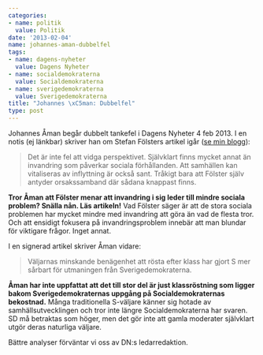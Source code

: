 ```yaml
---
categories:
- name: politik
  value: Politik
date: '2013-02-04'
name: johannes-aman-dubbelfel
tags:
- name: dagens-nyheter
  value: Dagens Nyheter
- name: socialdemokraterna
  value: Socialdemokraterna
- name: sverigedemokraterna
  value: Sverigedemokraterna
title: "Johannes \xC5man: Dubbelfel"
type: post
---
```

Johannes Åman begår dubbelt tankefel i Dagens Nyheter 4 feb 2013. I en notis (ej länkbar) skriver han om Stefan Fölsters artikel igår ([se min blogg](/2013/02/03/stefan-folster-det-sociala-bakvattnet/)):

> Det är inte fel att vidga perspektivet. Självklart finns mycket annat än invandring som påverkar sociala förhållanden. Att samhällen kan vitaliseras av inflyttning är också sant. Tråkigt bara att Fölster själv antyder orsakssamband där sådana knappast finns.

**Tror Åman att Fölster menar att invandring i sig leder till mindre sociala problem? Snälla nån. Läs artikeln!** Vad Fölster säger är att de stora sociala problemen har mycket mindre med invandring att göra än vad de flesta tror. Och att ensidigt fokusera på invandringsproblem innebär att man blundar för viktigare frågor. Inget annat.

I en signerad artikel skriver Åman vidare:

> Väljarnas minskande benägenhet att rösta efter klass har gjort S mer sårbart för utmaningen från Sverigedemokraterna.

**Åman har inte uppfattat att det till stor del är just klassröstning som ligger bakom Sverigedemokraternas uppgång på Socialdemokraternas bekostnad.** Många traditionella S-väljare känner sig hotade av samhällsutvecklingen och tror inte längre Socialdemokraterna har svaren. SD må betraktas som höger, men det gör inte att gamla moderater självklart utgör deras naturliga väljare.

Bättre analyser förväntar vi oss av DN:s ledarredaktion.

